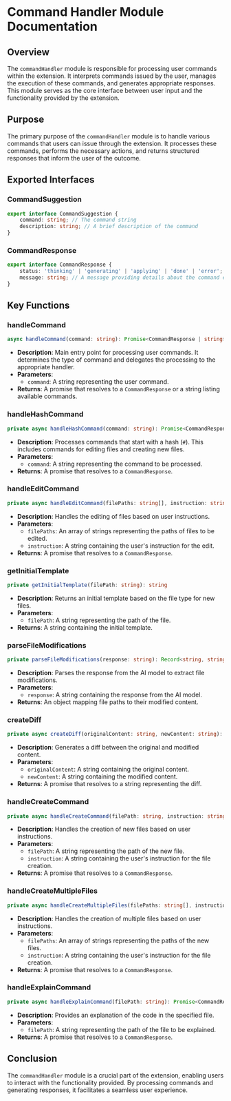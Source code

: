 # Command Handler Module Documentation

## Overview
The `commandHandler` module is responsible for processing user commands within the extension. It interprets commands issued by the user, manages the execution of these commands, and generates appropriate responses. This module serves as the core interface between user input and the functionality provided by the extension.

## Purpose
The primary purpose of the `commandHandler` module is to handle various commands that users can issue through the extension. It processes these commands, performs the necessary actions, and returns structured responses that inform the user of the outcome.

## Exported Interfaces
### CommandSuggestion
```typescript
export interface CommandSuggestion {
    command: string; // The command string
    description: string; // A brief description of the command
}
```

### CommandResponse
```typescript
export interface CommandResponse {
    status: 'thinking' | 'generating' | 'applying' | 'done' | 'error'; // The current status of the command processing
    message: string; // A message providing details about the command execution
}
```

## Key Functions
### handleCommand
```typescript
async handleCommand(command: string): Promise<CommandResponse | string>
```
- **Description**: Main entry point for processing user commands. It determines the type of command and delegates the processing to the appropriate handler.
- **Parameters**: 
  - `command`: A string representing the user command.
- **Returns**: A promise that resolves to a `CommandResponse` or a string listing available commands.

### handleHashCommand
```typescript
private async handleHashCommand(command: string): Promise<CommandResponse>
```
- **Description**: Processes commands that start with a hash (`#`). This includes commands for editing files and creating new files.
- **Parameters**: 
  - `command`: A string representing the command to be processed.
- **Returns**: A promise that resolves to a `CommandResponse`.

### handleEditCommand
```typescript
private async handleEditCommand(filePaths: string[], instruction: string): Promise<CommandResponse>
```
- **Description**: Handles the editing of files based on user instructions.
- **Parameters**: 
  - `filePaths`: An array of strings representing the paths of files to be edited.
  - `instruction`: A string containing the user's instruction for the edit.
- **Returns**: A promise that resolves to a `CommandResponse`.

### getInitialTemplate
```typescript
private getInitialTemplate(filePath: string): string
```
- **Description**: Returns an initial template based on the file type for new files.
- **Parameters**: 
  - `filePath`: A string representing the path of the file.
- **Returns**: A string containing the initial template.

### parseFileModifications
```typescript
private parseFileModifications(response: string): Record<string, string>
```
- **Description**: Parses the response from the AI model to extract file modifications.
- **Parameters**: 
  - `response`: A string containing the response from the AI model.
- **Returns**: An object mapping file paths to their modified content.

### createDiff
```typescript
private async createDiff(originalContent: string, newContent: string): Promise<string>
```
- **Description**: Generates a diff between the original and modified content.
- **Parameters**: 
  - `originalContent`: A string containing the original content.
  - `newContent`: A string containing the modified content.
- **Returns**: A promise that resolves to a string representing the diff.

### handleCreateCommand
```typescript
private async handleCreateCommand(filePath: string, instruction: string): Promise<CommandResponse>
```
- **Description**: Handles the creation of new files based on user instructions.
- **Parameters**: 
  - `filePath`: A string representing the path of the new file.
  - `instruction`: A string containing the user's instruction for the file creation.
- **Returns**: A promise that resolves to a `CommandResponse`.

### handleCreateMultipleFiles
```typescript
private async handleCreateMultipleFiles(filePaths: string[], instruction: string): Promise<CommandResponse>
```
- **Description**: Handles the creation of multiple files based on user instructions.
- **Parameters**: 
  - `filePaths`: An array of strings representing the paths of the new files.
  - `instruction`: A string containing the user's instruction for the file creation.
- **Returns**: A promise that resolves to a `CommandResponse`.

### handleExplainCommand
```typescript
private async handleExplainCommand(filePath: string): Promise<CommandResponse>
```
- **Description**: Provides an explanation of the code in the specified file.
- **Parameters**: 
  - `filePath`: A string representing the path of the file to be explained.
- **Returns**: A promise that resolves to a `CommandResponse`.

## Conclusion
The `commandHandler` module is a crucial part of the extension, enabling users to interact with the functionality provided. By processing commands and generating responses, it facilitates a seamless user experience.
